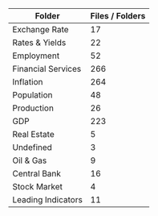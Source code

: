 | Folder             |   Files / Folders |
|--------------------|-------------------|
| Exchange Rate      |                17 |
| Rates & Yields     |                22 |
| Employment         |                52 |
| Financial Services |               266 |
| Inflation          |               264 |
| Population         |                48 |
| Production         |                26 |
| GDP                |               223 |
| Real Estate        |                 5 |
| Undefined          |                 3 |
| Oil & Gas          |                 9 |
| Central Bank       |                16 |
| Stock Market       |                 4 |
| Leading Indicators |                11 |